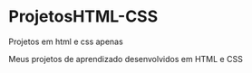 # ProjetosHTML-CSS
Projetos em html e css apenas

Meus projetos de aprendizado desenvolvidos em HTML e CSS
